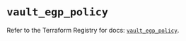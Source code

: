 # `vault_egp_policy`

Refer to the Terraform Registry for docs: [`vault_egp_policy`](https://registry.terraform.io/providers/hashicorp/vault/5.2.1/docs/resources/egp_policy).
